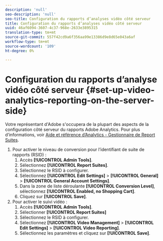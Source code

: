 ```yaml
---
description: 'null'
seo-description: 'null'
seo-title: Configuration du rapports d’analyses vidéo côté serveur
title: Configuration du rapports d’analyses vidéo côté serveur
uuid: 46af6094-3607-4c37-968e-2633e3895315
translation-type: tm+mt
source-git-commit: 557f42cd9a6f356aa99e13386d9e8d65e043a6af
workflow-type: tm+mt
source-wordcount: '109'
ht-degree: 0%

---
```



# Configuration du rapports d’analyse vidéo côté serveur {#set-up-video-analytics-reporting-on-the-server-side}

Votre représentant d&#39;Adobe s&#39;occupera de la plupart des aspects de la configuration côté serveur du rapports Adobe Analytics. Pour plus d’informations, voir [Aide et référence d’Analytics - Gestionnaire de Report Suites](https://microsite.omniture.com/t2/help/en_US/reference/#Report_Suite_Manager).
1. Pour activer le niveau de conversion pour l’identifiant de suite de rapports (RSID) :
   1. Accès **[!UICONTROL Admin Tools]**.
   1. Sélectionnez **[!UICONTROL Report Suites]**.
   1. Sélectionnez le RSID à configurer.
   1. Sélectionnez **[!UICONTROL Edit Settings]** > **[!UICONTROL General]** > **[!UICONTROL General Account Settings]**.
   1. Dans la zone de liste déroulante **[!UICONTROL Conversion Level]**, sélectionnez **[!UICONTROL Enabled, no Shopping Cart]**.
   1. Cliquez sur **[!UICONTROL Save]**.
1. Pour activer le suivi vidéo :
   1. Accès **[!UICONTROL Admin Tools]**.
   1. Sélectionner **[!UICONTROL Report Suites]**
   1. Sélectionnez le RSID à configurer.
   1. Sélectionnez **[!UICONTROL Video Management]** > **[!UICONTROL Edit Settings]** > **[!UICONTROL Video Reporting]**.
   1. Sélectionnez les paramètres et cliquez sur **[!UICONTROL Save]**.
